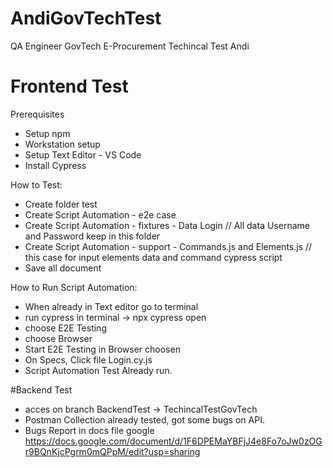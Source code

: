# AndiGovTechTest
QA Engineer GovTech E-Procurement Techincal Test Andi

# Frontend Test 
Prerequisites
  - Setup npm
  - Workstation setup
  - Setup Text Editor - VS Code
  - Install Cypress


How to Test:
  - Create folder test
  - Create Script Automation - e2e case
  - Create Script Automation - fixtures - Data Login // All data Username and Password keep in this folder
  - Create Script Automation - support - Commands.js and Elements.js // this case for input elements data and command cypress script
  - Save all document

How to Run Script Automation:
  - When already in Text editor go to terminal
  - run cypress in terminal -> npx cypress open
  - choose E2E Testing
  - choose Browser 
  - Start E2E Testing in Browser choosen
  - On Specs, Click file Login.cy.js
  - Script Automation Test Already run.


#Backend Test
- acces on branch BackendTest -> TechincalTestGovTech
- Postman Collection already tested, got some bugs on API.
- Bugs Report in docs file google https://docs.google.com/document/d/1F6DPEMaYBFjJ4e8Fo7oJw0zOGr9BQnKjcPgrm0mQPpM/edit?usp=sharing
